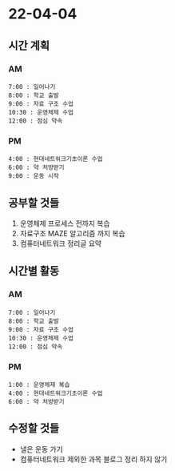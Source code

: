 # 22-04-04

## 시간 계획

### AM
    7:00 : 일어나기
    8:00 : 학교 출발
    9:00 : 자료 구조 수업
    10:30 : 운영체제 수업
    12:00 : 점심 약속

### PM
    4:00 : 현대네트워크기초이론 수업
    6:00 : 약 처방받기
    9:00 : 운동 시작

## 공부할 것들
1. 운영체제 프로세스 전까지 복습
2. 자료구조 MAZE 알고리즘 까지 복습
3. 컴퓨터네트워크 정리글 요약

## 시간별 활동

### AM
    7:00 : 일어나기
    8:00 : 학교 출발
    9:00 : 자료 구조 수업
    10:30 : 운영체제 수업
    12:00 : 점심 약속

### PM
    1:00 : 운영체제 복습
    4:00 : 현대네트워크기초이론 수업
    6:00 : 약 처방받기

## 수정할 것들
-  낼은 운동 가기
-  컴퓨터네트워크 제외한 과목 블로그 정리 하지 않기